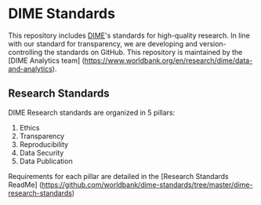 # DIME Standards

This repository includes [DIME](https://www.worldbank.org/en/research/dime)'s standards for high-quality research. In line with our standard for transparency, we are developing and version-controlling the standards on GitHub. This repository is maintained by the [DIME Analytics team] (https://www.worldbank.org/en/research/dime/data-and-analytics). 


## Research Standards ##

DIME Research standards are organized in 5 pillars: 

1. Ethics
2. Transparency
3. Reproducibility
4. Data Security
5. Data Publication

Requirements for each pillar are detailed in the [Research Standards ReadMe] (https://github.com/worldbank/dime-standards/tree/master/dime-research-standards)

